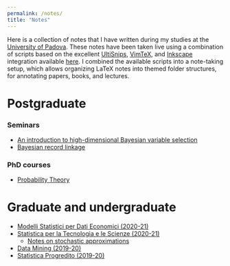 ```yaml
---
permalink: /notes/
title: "Notes"
---
```


Here is a collection of notes that I have written during my studies at the [University of Padova](https://www.stat.unipd.it/).
These notes have been taken live using a combination of scripts based on the excellent [UltiSnips](https://github.com/SirVer/ultisnips), [VimTeX](https://github.com/lervag/vimtex), and [Inkscape](https://inkscape.org/) integration available [here](https://castel.dev/).
I combined the available scripts into a note-taking setup, which allows organizing LaTeX notes into themed folder structures, for annotating papers, books, and lectures.

# Postgraduate

### Seminars
* [An introduction to high-dimensional Bayesian variable selection](/files/pdf/notes/ISBA_2_highDimensionalBayes.pdf)
* [Bayesian record linkage](/files/pdf/notes/ISBA_5_bayesianEntityResolution.pdf)

### PhD courses
* [Probability Theory](/files/pdf/notes/probability-theory.pdf)

# Graduate and undergraduate
* [Modelli Statistici per Dati Economici (2020-21)](/files/pdf/notes/modelli-economici.pdf)
* [Statistica per la Tecnologia e le Scienze (2020-21)](/files/pdf/notes/tecnologia-industria.pdf)
    * [Notes on stochastic approximations](/files/pdf/notes/Fu_2015_Handbook_of_Simulation_Optimization.pdf)
* [Data Mining (2019-20)](/files/pdf/notes/data-mining.pdf)
* [Statistica Progredito (2019-20)](/files/pdf/notes/statistica-progredito.pdf)
